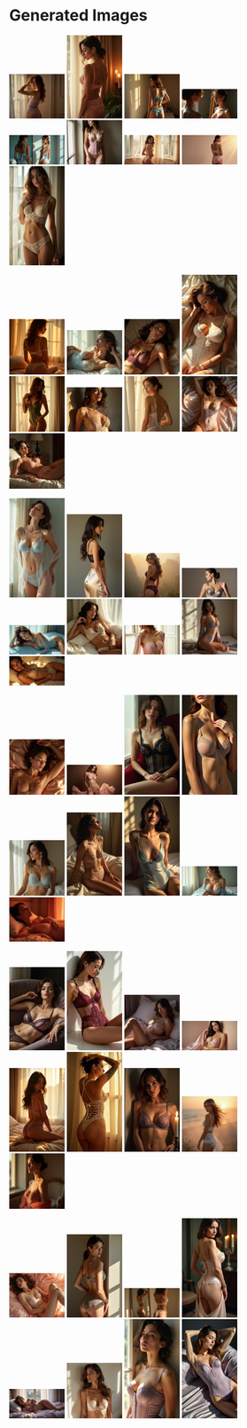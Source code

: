 # Generated Images



<img src="2025_06_19_01.webp" width="100"/> <img src="2025_06_19_02.webp" width="100"/> <img src="2025_06_19_03.webp" width="100"/> <img src="2025_06_19_04.webp" width="100"/> <img src="2025_06_19_05.webp" width="100"/> <img src="2025_06_19_06.webp" width="100"/> <img src="2025_06_19_07.webp" width="100"/> <img src="2025_06_19_08.webp" width="100"/> <img src="2025_06_19_09.webp" width="100"/>

<img src="2025_06_19_10.webp" width="100"/> <img src="2025_06_19_11.webp" width="100"/> <img src="2025_06_19_12.webp" width="100"/> <img src="2025_06_19_13.webp" width="100"/> <img src="2025_06_19_14.webp" width="100"/> <img src="2025_06_19_15.webp" width="100"/> <img src="2025_06_19_16.webp" width="100"/> <img src="2025_06_19_17.webp" width="100"/> <img src="2025_06_19_18.webp" width="100"/>

<img src="2025_06_19_19.webp" width="100"/> <img src="2025_06_19_20.webp" width="100"/> <img src="2025_06_19_21.webp" width="100"/> <img src="2025_06_19_22.webp" width="100"/> <img src="2025_06_19_23.webp" width="100"/> <img src="2025_06_19_24.webp" width="100"/> <img src="2025_06_19_25.webp" width="100"/> <img src="2025_06_19_26.webp" width="100"/> <img src="2025_06_19_27.webp" width="100"/>

<img src="2025_06_19_28.webp" width="100"/> <img src="2025_06_19_29.webp" width="100"/> <img src="2025_06_19_30.webp" width="100"/> <img src="2025_06_19_31.webp" width="100"/> <img src="2025_06_19_32.webp" width="100"/> <img src="2025_06_19_33.webp" width="100"/> <img src="2025_06_19_34.webp" width="100"/> <img src="2025_06_19_35.webp" width="100"/> <img src="2025_06_19_36.webp" width="100"/>

<img src="2025_06_19_37.webp" width="100"/> <img src="2025_06_19_38.webp" width="100"/> <img src="2025_06_19_39.webp" width="100"/> <img src="2025_06_19_40.webp" width="100"/> <img src="2025_06_19_41.webp" width="100"/> <img src="2025_06_19_42.webp" width="100"/> <img src="2025_06_19_43.webp" width="100"/> <img src="2025_06_19_44.webp" width="100"/> <img src="2025_06_19_45.webp" width="100"/>

<img src="2025_06_19_46.webp" width="100"/> <img src="2025_06_19_47.webp" width="100"/> <img src="2025_06_19_48.webp" width="100"/> <img src="2025_06_19_49.webp" width="100"/> <img src="2025_06_19_50.webp" width="100"/> <img src="2025_06_19_51.webp" width="100"/> <img src="2025_06_19_52.webp" width="100"/> <img src="2025_06_19_53.webp" width="100"/>